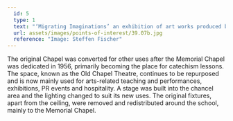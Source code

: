 ```yaml
---
  id: 5
  type: 1
  text: "‘Migrating Imaginations’ an exhibition of art works produced by the Three2Six learners in the Old Chapel Theatre, 2016. "
  url: assets/images/points-of-interest/39.07b.jpg
  reference: "Image: Steffen Fischer"
---
```

The original Chapel was converted for other uses after the Memorial Chapel was dedicated in 1956, primarily becoming the place for catechism lessons. The space, known as the Old Chapel Theatre, continues to be repurposed and is now mainly used for arts-related teaching and performances, exhibitions, PR events and hospitality. A stage was built into the chancel area and the lighting changed to suit its new uses. The original fixtures, apart from the ceiling, were removed and redistributed around the school, mainly to the Memorial Chapel.
        